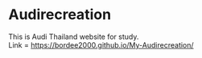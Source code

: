 # Audirecreation
This is Audi Thailand website for study.  
Link = https://bordee2000.github.io/My-Audirecreation/
